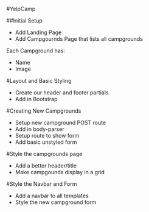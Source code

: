 #YelpCamp

##Initial Setup
* Add Landing Page
* Add Campgournds Page that lists all campgrounds

Each Campground has:
  * Name
  * Image

#Layout and Basic Styling
* Create our header and footer partials
* Add in Bootstrap

#Creating New Campgrounds
* Setup new campground POST route
* Add in body-parser
* Setup route to show form
* Add basic unstyled form

#Style the campgrounds page
* Add a better header/title
* Make campgounds display in a grid

#Style the Navbar and Form
* Add a navbar to all templates
* Style the new campground form